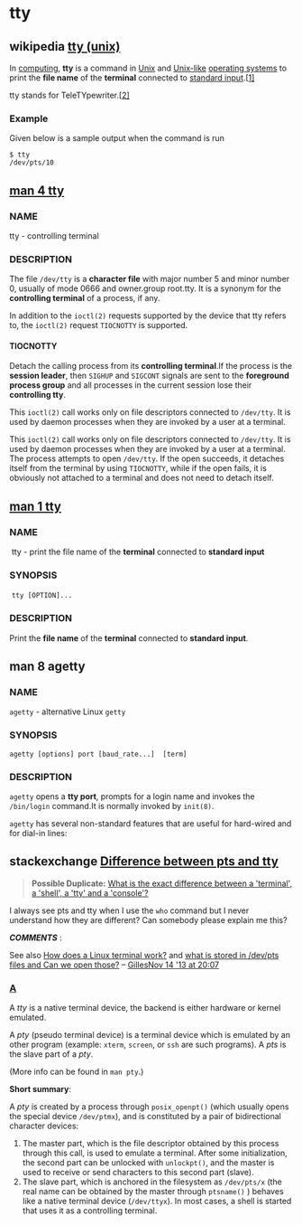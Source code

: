 # tty

## wikipedia [tty (unix)](https://en.wikipedia.org/wiki/Tty_(unix))

In [computing](https://en.wikipedia.org/wiki/Computing), **tty** is a command in [Unix](https://en.wikipedia.org/wiki/Unix) and [Unix-like](https://en.wikipedia.org/wiki/Unix-like) [operating systems](https://en.wikipedia.org/wiki/Operating_system) to print the **file name** of the **terminal** connected to [standard input](https://en.wikipedia.org/wiki/Standard_input).[[1\]](https://en.wikipedia.org/wiki/Tty_(unix)#cite_note-1)

tty stands for TeleTYpewriter.[[2\]](https://en.wikipedia.org/wiki/Tty_(unix)#cite_note-2)

### Example

Given below is a sample output when the command is run

```
$ tty
/dev/pts/10
```





## [man 4 tty](http://man7.org/linux/man-pages/man4/tty.4.html)

### NAME

tty - controlling terminal

### DESCRIPTION

The file `/dev/tty` is a **character file** with major number 5 and minor number 0, usually of mode 0666 and owner.group root.tty.  It is a synonym for the **controlling  terminal** of a process, if any.

In  addition to the `ioctl(2)` requests supported by the device that tty refers to, the `ioctl(2)` request `TIOCNOTTY` is supported.



#### TIOCNOTTY

Detach the calling process from its **controlling terminal**.If the process is the **session leader**, then `SIGHUP` and `SIGCONT` signals are sent to the **foreground process group** and all processes in the current session lose their **controlling tty**.

This `ioctl(2)` call works only on file descriptors connected to `/dev/tty`.  It is  used by  daemon  processes  when  they  are  invoked by a user at a terminal.

This `ioctl(2)` call works only on file descriptors connected to `/dev/tty`.  It is  used by  daemon  processes  when  they  are  invoked by a user at a terminal.  The process attempts to open `/dev/tty`.  If the open succeeds, it detaches itself from the  terminal  by  using  `TIOCNOTTY`, while if the open fails, it is obviously not attached to a terminal and does not need to detach itself.

## [man 1 tty](http://man7.org/linux/man-pages/man1/tty.1.html)

### NAME

​       tty - print the file name of the **terminal** connected to **standard input**

### SYNOPSIS

​       `tty [OPTION]...`

### DESCRIPTION

Print the **file name** of the **terminal** connected to **standard input**.





## man 8 agetty



### NAME

`agetty` - alternative Linux `getty`

### SYNOPSIS

`agetty [options] port [baud_rate...]  [term]`

### DESCRIPTION

`agetty` opens a **tty port**, prompts for a login name and invokes the `/bin/login` command.It is normally invoked by `init(8)`.

`agetty` has several non-standard features that are useful for hard-wired and for dial-in lines:




## stackexchange [Difference between pts and tty](https://unix.stackexchange.com/questions/21280/difference-between-pts-and-tty)

> **Possible Duplicate:**
> [What is the exact difference between a 'terminal', a 'shell', a 'tty' and a 'console'?](https://unix.stackexchange.com/questions/4126/what-is-the-exact-difference-between-a-terminal-a-shell-a-tty-and-a-cons)

I always see pts and tty when I use the `who` command but I never understand how they are different? Can somebody please explain me this?

***COMMENTS*** : 

See also [How does a Linux terminal work?](http://unix.stackexchange.com/questions/79334/how-does-a-linux-terminal-work) and [what is stored in /dev/pts files and Can we open those?](http://unix.stackexchange.com/questions/93531/what-is-stored-in-dev-pts-files-and-can-we-open-those) – [Gilles](https://unix.stackexchange.com/users/885/gilles)[Nov 14 '13 at 20:07](https://unix.stackexchange.com/questions/21280/difference-between-pts-and-tty#comment154105_21280)



### [A](https://unix.stackexchange.com/a/21294)

A *tty* is a native terminal device, the backend is either hardware or kernel emulated.

A *pty* (pseudo terminal device) is a terminal device which is emulated by an other program (example: `xterm`, `screen`, or `ssh` are such programs). A *pts* is the slave part of a *pty*.

(More info can be found in `man pty`.)

**Short summary**:

A *pty* is created by a process through `posix_openpt()` (which usually opens the special device `/dev/ptmx`), and is constituted by a pair of bidirectional character devices:

1. The master part, which is the file descriptor obtained by this process through this call, is used to emulate a terminal. After some initialization, the second part can be unlocked with `unlockpt()`, and the master is used to receive or send characters to this second part (slave).
2. The slave part, which is anchored in the filesystem as `/dev/pts/x` (the real name can be obtained by the master through `ptsname()` ) behaves like a native terminal device (`/dev/ttyx`). In most cases, a shell is started that uses it as a controlling terminal.


